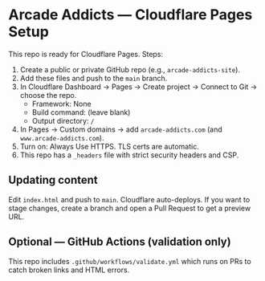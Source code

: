# Arcade Addicts — Cloudflare Pages Setup

This repo is ready for Cloudflare Pages. Steps:

1) Create a public or private GitHub repo (e.g., `arcade-addicts-site`).
2) Add these files and push to the `main` branch.
3) In Cloudflare Dashboard → Pages → Create project → Connect to Git → choose the repo.
   - Framework: None
   - Build command: (leave blank)
   - Output directory: `/`
4) In Pages → Custom domains → add `arcade-addicts.com` (and `www.arcade-addicts.com`).
5) Turn on: Always Use HTTPS. TLS certs are automatic.
6) This repo has a `_headers` file with strict security headers and CSP.

## Updating content
Edit `index.html` and push to `main`. Cloudflare auto-deploys.
If you want to stage changes, create a branch and open a Pull Request to get a preview URL.

## Optional — GitHub Actions (validation only)
This repo includes `.github/workflows/validate.yml` which runs on PRs to catch broken links and HTML errors.
